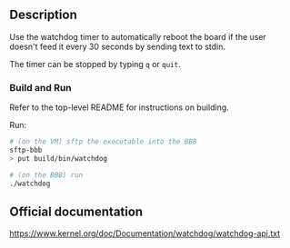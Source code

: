 ## Description

Use the watchdog timer to automatically reboot the board if the user doesn't feed it every 30 seconds by sending text to stdin.

The timer can be stopped by typing `q` or `quit`.

### Build and Run

Refer to the top-level README for instructions on building.

Run:

```sh
# (on the VM) sftp the executable into the BBB
sftp-bbb
> put build/bin/watchdog

# (on the BBB) run
./watchdog
```

## Official documentation

https://www.kernel.org/doc/Documentation/watchdog/watchdog-api.txt
